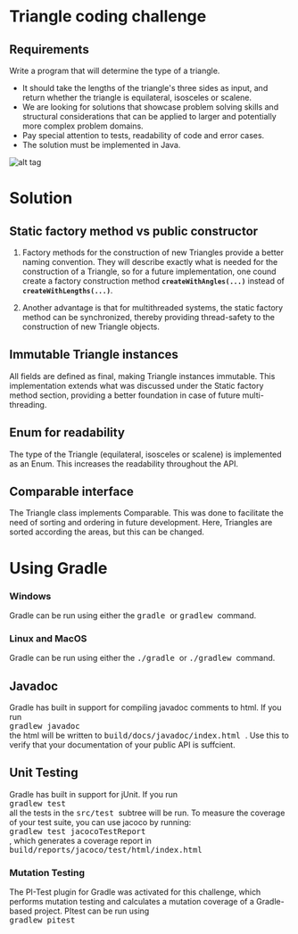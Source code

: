 # Triangle coding challenge 

## Requirements 
Write a program that will determine the type of a triangle. 
- It should take the lengths of the triangle's three sides as input, and return whether the triangle is equilateral, isosceles or scalene.
- We are looking for solutions that showcase problem solving skills and structural considerations that can be applied to larger and potentially more complex problem domains. 
- Pay special attention to tests, readability of code and error cases.
- The solution must be implemented in Java.

![alt tag](https://2.bp.blogspot.com/-9aI6coFWyf8/Uj721_acrfI/AAAAAAAAF60/w0l9iyaas5w/s1600/Triangle+sides.png)


# Solution

## Static factory method vs public constructor 

1. Factory methods for the construction of new Triangles provide a better naming convention. They will describe exactly what is needed for the construction of a Triangle, so for a future implementation, one cound create a factory construction method **`createWithAngles(...)`** instead of **`createWithLengths(...)`**.

2. Another advantage is that for multithreaded systems, the static factory method can be synchronized, thereby providing thread-safety to the construction of new Triangle objects. 


## Immutable Triangle instances 
All fields are defined as final, making Triangle instances immutable. This implementation extends what was discussed under the Static factory method section, providing a better foundation in case of future multi-threading. 

## Enum for readability 
The type of the Triangle (equilateral, isosceles or scalene) is implemented as an Enum. This increases the readability throughout the API. 

## Comparable interface 
The Triangle class implements Comparable. This was done to facilitate the need of sorting and ordering in future development. Here, Triangles are sorted according the areas, but this can be changed. 


# Using Gradle 

### Windows 
Gradle can be run using either the <tt> gradle </tt>  or <tt> gradlew </tt> command. 

### Linux and MacOS 
Gradle can be run using either the <tt> ./gradle </tt>  or <tt> ./gradlew </tt> command. 


## Javadoc 

Gradle has built in support for compiling javadoc comments to html. If you run <br/>
<tt> gradlew javadoc </tt> <br/>
the html will be written to <tt> build/docs/javadoc/index.html </tt>. Use this to verify that your
documentation of your public API is suffcient.

## Unit Testing 

Gradle has built in support for jUnit. If you run <br/>
<tt> gradlew test </tt> <br/>
all the tests in the <tt> src/test </tt> subtree will be run. To measure the coverage of your test suite,
you can use jacoco by running: <br/>
<tt> gradlew test jacocoTestReport </tt> <br/>
, which generates a coverage report in <tt> build/reports/jacoco/test/html/index.html </tt>

### Mutation Testing 

The PI-Test plugin for Gradle was activated for this challenge, which performs mutation testing and calculates a mutation coverage of a Gradle-based project. 
PItest can be run using <br/>
<tt> gradlew pitest </tt> <br/>

